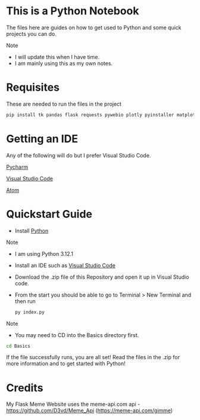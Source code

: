 # This is a Python Notebook
The files here are guides on how to get used to Python and some quick projects you can do.

> [!NOTE]
> - I will update this when I have time.
> - I am mainly using this as my own notes.

# Requisites
These are needed to run the files in the project
```bash
pip install tk pandas flask requests pywebio plotly pyinstaller matplotlib seaborn numpy jupyter
```

# Getting an IDE
Any of the following will do but I prefer Visual Studio Code.

[Pycharm](https://www.jetbrains.com/pycharm/)

[Visual Studio Code](https://code.visualstudio.com)

[Atom](https://atom-editor.cc)


# Quickstart Guide
- Install [Python](https://www.python.org/downloads/)

> [!NOTE]
> - I am using Python 3.12.1

- Install an IDE such as [Visual Studio Code](https://code.visualstudio.com)
 
- Download the .zip file of this Repository and open it up in Visual Studio code.
 
- From the start you should be able to go to Terminal > New Terminal and then run
  ```py
  py index.py
  ```
> [!NOTE]
> - You may need to CD into the Basics directory first.
> ```bash
> cd Basics
> ```

If the file successfully runs, you are all set!
Read the files in the .zip for more information and to get started with Python!

# Credits
My Flask Meme Website uses the meme-api.com api - https://github.com/D3vd/Meme_Api (https://meme-api.com/gimme)

